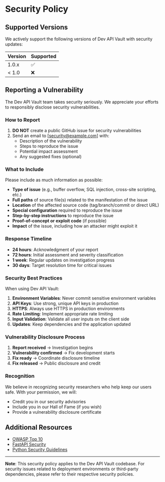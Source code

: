 # Security Policy

## Supported Versions

We actively support the following versions of Dev API Vault with security updates:

| Version | Supported          |
| ------- | ------------------ |
| 1.0.x   | :white_check_mark: |
| < 1.0   | :x:                |

## Reporting a Vulnerability

The Dev API Vault team takes security seriously. We appreciate your efforts to responsibly disclose security vulnerabilities.

### How to Report

1. **DO NOT** create a public GitHub issue for security vulnerabilities
2. Send an email to [security@example.com] with:
   - Description of the vulnerability
   - Steps to reproduce the issue
   - Potential impact assessment
   - Any suggested fixes (optional)

### What to Include

Please include as much information as possible:

- **Type of issue** (e.g., buffer overflow, SQL injection, cross-site scripting, etc.)
- **Full paths** of source file(s) related to the manifestation of the issue
- **Location** of the affected source code (tag/branch/commit or direct URL)
- **Special configuration** required to reproduce the issue
- **Step-by-step instructions** to reproduce the issue
- **Proof-of-concept or exploit code** (if possible)
- **Impact** of the issue, including how an attacker might exploit it

### Response Timeline

- **24 hours**: Acknowledgment of your report
- **72 hours**: Initial assessment and severity classification
- **1 week**: Regular updates on investigation progress
- **30 days**: Target resolution time for critical issues

### Security Best Practices

When using Dev API Vault:

1. **Environment Variables**: Never commit sensitive environment variables
2. **API Keys**: Use strong, unique API keys in production
3. **HTTPS**: Always use HTTPS in production environments
4. **Rate Limiting**: Implement appropriate rate limiting
5. **Input Validation**: Validate all user inputs on the client side
6. **Updates**: Keep dependencies and the application updated

### Vulnerability Disclosure Process

1. **Report received** → Investigation begins
2. **Vulnerability confirmed** → Fix development starts
3. **Fix ready** → Coordinate disclosure timeline
4. **Fix released** → Public disclosure and credit

### Recognition

We believe in recognizing security researchers who help keep our users safe. With your permission, we will:

- Credit you in our security advisories
- Include you in our Hall of Fame (if you wish)
- Provide a vulnerability disclosure certificate

## Additional Resources

- [OWASP Top 10](https://owasp.org/www-project-top-ten/)
- [FastAPI Security](https://fastapi.tiangolo.com/tutorial/security/)
- [Python Security Guidelines](https://python.org/dev/security/)

---

**Note**: This security policy applies to the Dev API Vault codebase. For security issues related to deployment environments or third-party dependencies, please refer to their respective security policies.